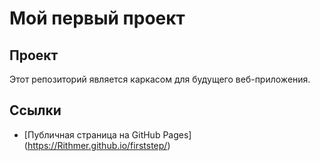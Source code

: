 # Мой первый проект

## Проект 
Этот репозиторий является каркасом для будущего веб-приложения.

## Ссылки 
- [Публичная страница на GitHub Pages] (https://Rithmer.github.io/firststep/)